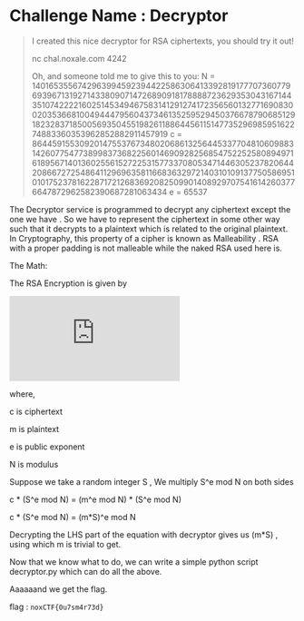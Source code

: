 # Challenge Name : Decryptor
>
>I created this nice decryptor for RSA ciphertexts, you should try it out!
>
>nc chal.noxale.com 4242
>
>Oh, and someone told me to give this to you: 
>N = 140165355674296399459239442258630641339281917770736077969396713192714338090714726890918178888723629353043167144351074222216025145349467583141291274172356560132771690830020353668100494447956043734613525952945037667879068512918232837185005693504551982611886445611514773529698595162274883360353962852882911457919 
>c = 86445915530920147553767348020686132564453377048106098831426077547738998373682256014690928256854752252580894971618956714013602556152722531577337080534714463052378206442086672725486411296963581166836329721403101091377505869510101752378162287172126836920825099014089297075416142603776647872962582390687281063434 
>e = 65537


The Decryptor service is programmed to decrypt any ciphertext except the one we have . So we have to represent the ciphertext in some other way such that it decrypts to a plaintext which is related to the original plaintext. In Cryptography, this property of a cipher is known as Malleability . RSA with a proper padding is not malleable while the naked RSA used here is.


The Math:

The RSA Encryption is given by 

![e1](https://latex.codecogs.com/gif.latex?c%3Dm%5E%7Be%7D%5C%2Cmod%5C%2CN)

where,

c is ciphertext

m is plaintext

e is public exponent

N is modulus

Suppose we take a random integer S , We multiply S^e mod N on both sides

c * (S^e mod N) = (m^e mod N) * (S^e mod N)

c * (S^e mod N) = (m*S)^e mod N

Decrypting the LHS part of the equation with decryptor gives us (m*S) , using which m is trivial to get.

Now that we know what to do, we can write a simple python script decryptor.py which can do all the above.

Aaaaaand we get the flag.

flag : `noxCTF{0u7sm4r73d}`
